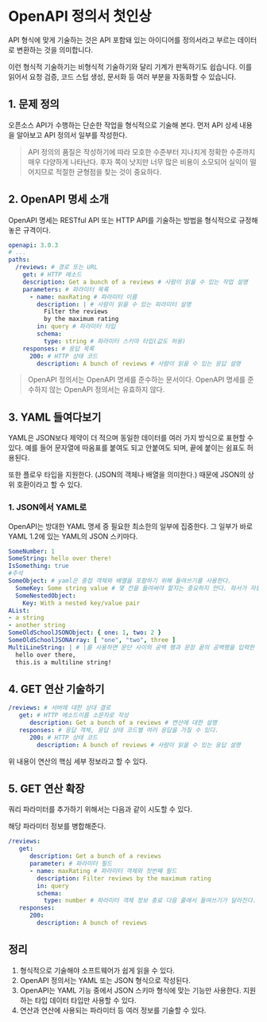 # OpenAPI 정의서 첫인상

API 형식에 맞게 기술하는 것은 API 포함돼 있는 아이디어를 정의서라고 부르는 데이터로 변환하는 것을 의미합니다.

이런 형식적 기술하기는 비형식적 기술하기와 달리 기계가 판독하기도 쉽습니다. 이를 읽어서 요청 검증, 코드 스텁 생성, 문서화 등 여러 부분을 자동화할 수 있습니다.

## 1. 문제 정의

오픈소스 API가 수행하는 단순한 작업을 형식적으로 기술해 본다. 먼저 API 상세 내용을 알아보고 API 정의서 일부를 작성한다.

> API 정의의 품질은 작성하기에 따라 모호한 수준부터 지나치게 정확한 수준까지 매우 다양하게 나타난다. 후자 쪽이 낫지만 너무 많은 비용이 소모되어 실익이 떨어지므로 적절한 균형점을 찾는 것이 중요하다.

## 2. OpenAPI 명세 소개

OpenAPI 명세는 RESTful API 또는 HTTP API를 기술하는 방법을 형식적으로 규정해 놓은 규격이다.

```yaml
openapi: 3.0.3
# ...
paths:
  /reviews: # 경로 또는 URL
    get: # HTTP 메소드
    description: Get a bunch of a reviews # 사람이 읽을 수 있는 작업 설명
    parameters: # 파라미터 목록
      - name: maxRating # 파라미터 이름
        description: | # 사람이 읽을 수 있는 파라미터 설명
          Filter the reviews
          by the maximum rating
        in: query # 파라미터 타입
        schema:
          type: string # 파라미터 스키마 타입(값도 허용)
    responses: # 응답 목록
      200: # HTTP 상태 코드
        description: A bunch of reviews # 사람이 읽을 수 있는 응답 설명
```

> OpenAPI 정의서는 OpenAPI 명세를 준수하는 문서이다. OpenAPI 명세를 준수하지 않는 OpenAPI 정의서는 유효하지 않다.

## 3. YAML 들여다보기

YAML은 JSON보다 제약이 더 적으며 동일한 데이터를 여러 가지 방식으로 표현할 수 있다. 예를 들어 문자열에 따옴표를 붙여도 되고 안붙여도 되며, 끝에 붙이는 쉼표도 허용된다.

또한 플로우 타입을 지원한다. (JSON의 객체나 배열을 의미한다.) 때문에 JSON의 상위 호환이라고 할 수 있다.

### 1. JSON에서 YAML로

OpenAPI는 방대한 YAML 명세 중 필요한 최소한의 일부에 집중한다. 그 일부가 바로 YAML 1.2에 있는 YAML의 JSON 스키마다.

```yaml
SomeNumber: 1
SomeString: hello over there!
IsSomething: true
#주석
SomeObject: # yaml은 중첩 객체와 배열을 포함하기 위해 들여쓰기를 사용한다.
  SomeKey: Some string value # 몇 칸을 들여써야 할지는 중요하지 안다. 파서가 자동으로 판단한다.
  SomeNestedObject:
    Key: With a nested key/value pair
AList:
- a string
- another string
SomeOldSchoolJSONObject: { one: 1, two: 2 }
SomeOldSchoolJSONArray: [ "one", "two", three ]
MultiLineString: | # |를 사용하면 문단 사이의 공백 행과 문장 끝의 공백행을 입력한 것을 그대로 유지한다.
  hello over there,
  this.is a multiline string!
```

## 4. GET 연산 기술하기

```yaml
/reviews: # 서버에 대한 상대 결로
   get: # HTTP 메소드이름 소문자로 작성
      description: Get a bunch of a reviews # 연산에 대한 설명
   responses: # 응답 객체, 응답 상태 코드별 여러 응답을 가질 수 있다.
      200: # HTTP 상태 코드
        description: A bunch of reviews # 사람이 읽을 수 있는 응답 설명
```

위 내용이 연산의 핵심 세부 정보라고 할 수 있다.

## 5. GET 연산 확장

쿼리 파라미터를 추가하기 위해서는 다음과 같이 시도할 수 있다.


해당 파라미터 정보를 병합해준다.

```yaml
/reviews:
   get: 
      description: Get a bunch of a reviews
      parameter: # 파라미터 필드
      - name: maxRating # 파라미터 객체와 첫번째 필드
        description: Filter reviews by the maximum rating
        in: query
        schema:
          type: number # 파라미터 객체 정보 종료 다음 줄에서 들여쓰기가 달라진다.
   responses:
      200: 
        description: A bunch of reviews 
```

## 정리

1. 형식적으로 기술해야 소프트웨어가 쉽게 읽을 수 있다.
2. OpenAPI 정의서는 YAML 또는 JSON 형식으로 작성된다.
3. OpenAPI는 YAML 기능 중에서 JSON 스키마 형식에 맞는 기능만 사용한다. 지원하는 타입 데이터 타입만 사용할 수 있다.
4. 연산과 연산에 사용되는 파라미터 등 여러 정보를 기술할 수 있다.